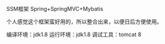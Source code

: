 SSM框架
Spring+SpringMVC+Mybatis

个人感觉这个框架蛮好用的，所以整合出来，以便日后方便使用。


编译环境：jdk1.8
运行环境：jdk1.8
调试工具：tomcat 8